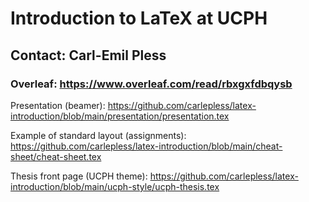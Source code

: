 # Introduction to LaTeX at UCPH
## Contact: Carl-Emil Pless

### Overleaf: https://www.overleaf.com/read/rbxgxfdbqysb

Presentation (beamer): https://github.com/carlepless/latex-introduction/blob/main/presentation/presentation.tex

Example of standard layout (assignments): https://github.com/carlepless/latex-introduction/blob/main/cheat-sheet/cheat-sheet.tex

Thesis front page (UCPH theme): https://github.com/carlepless/latex-introduction/blob/main/ucph-style/ucph-thesis.tex
 
